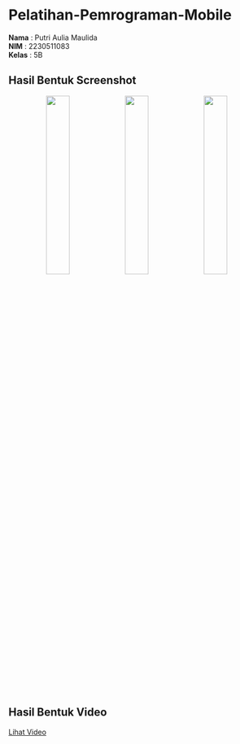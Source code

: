 # Pelatihan-Pemrograman-Mobile

**Nama** : Putri Aulia Maulida  
**NIM**  : 2230511083  
**Kelas** : 5B

## Hasil Bentuk Screenshot
<p align="center">
  <img src="https://i.imgur.com/wQzrcwR.png" width="30%" />
  <img src="https://i.imgur.com/3zIPVYU.png" width="30%" />
  <img src="https://i.imgur.com/b1F9nTL.png" width="30%" />
</p>

## Hasil Bentuk Video
[Lihat Video](https://drive.google.com/file/d/1r2DakTQHBu5lNiVY4Mhwg3f716HaAcs0/view?usp=drive_link)  
